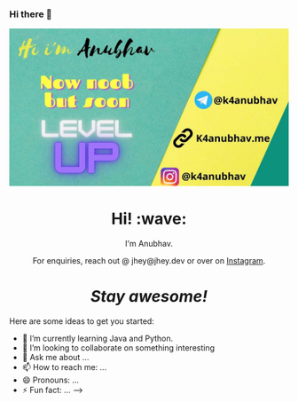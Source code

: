 ### Hi there 👋

[![Social banner for 04anubhavv](https://github.com/04anubhavv/04anubhavv/raw/master/confetti.jpg)](https://k4anubhav.me)

<h1 align='center'> Hi! :wave:</h1>
<p align='center'>
I'm Anubhav.
</p>
<p align='center'>For enquiries, reach out @ jhey@jhey.dev or over on <a href="https://www.instagram.com/k4anubhav/">Instagram</a>.</p>

<h1 align='center'><i>Stay awesome!</i></h1>


Here are some ideas to get you started:

- 🌱 I’m currently learning Java and Python.
- 👯 I’m looking to collaborate on something interesting
- 💬 Ask me about ...
- 📫 How to reach me: ...
- 😄 Pronouns: ...
- ⚡ Fun fact: ...
-->

